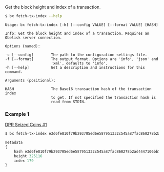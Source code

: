 Get the block height and index of a transaction.
```sh
$ bx fetch-tx-index --help
```
```
Usage: bx fetch-tx-index [-h] [--config VALUE] [--format VALUE] [HASH]   

Info: Get the block height and index of a transaction. Requires an       
Obelisk server connection.                                               

Options (named):

-c [--config]        The path to the configuration settings file.        
-f [--format]        The output format. Options are 'info', 'json' and   
                     'xml', defaults to 'info'.                          
-h [--help]          Get a description and instructions for this command.

Arguments (positional):

HASH                 The Base16 transaction hash of the transaction index
                     to get. If not specified the transaction hash is    
                     read from STDIN.  
```
### Example 1
[DPR Seized Coins #1](https://blockchain.info/tx/e3d6fe810f79b293705ed6e587951332c545a87fac860278b2ad4447106bb789) 
```sh
$ bx fetch-tx-index e3d6fe810f79b293705ed6e587951332c545a87fac860278b2ad4447106bb789
```
```js
metadata
{
    hash e3d6fe810f79b293705ed6e587951332c545a87fac860278b2ad4447106bb789
    height 325116
    index 179
}
```
